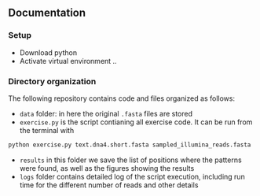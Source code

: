 ## Documentation

### Setup

* Download python
* Activate virtual environment ..

### Directory organization
The following repository contains code and files organized as follows:

* `data` folder: in here the original `.fasta` files are stored
* `exercise.py` is the script contianing all exercise code. It can be run from the terminal with 

```python
python exercise.py text.dna4.short.fasta sampled_illumina_reads.fasta
```

* `results` in this folder we save the list of positions where the patterns were found, as well as the figures showing the results
* `logs` folder contains detailed log of the script execution, including run time for the different number of reads and other details